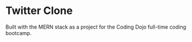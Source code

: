 # Twitter Clone

Built with the MERN stack as a project for the Coding Dojo full-time coding bootcamp.
